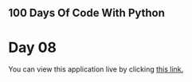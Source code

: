 ## 100 Days Of Code With Python

# Day 08

You can view this application live by clicking [this link.](https://repl.it/@ArisRoutsis/caesar-cipher-1-start#main.py)
